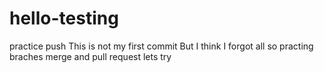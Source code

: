 # hello-testing
practice push
This is not my first commit 
But I think I forgot all
so practing braches 
merge and
pull request
lets try
